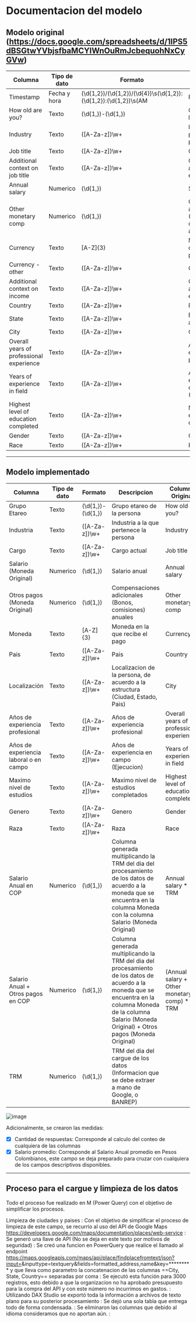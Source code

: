 # Documentacion del modelo
## Modelo original (https://docs.google.com/spreadsheets/d/1IPS5dBSGtwYVbjsfbaMCYIWnOuRmJcbequohNxCyGVw)
Columna	|	Tipo de dato	|	Formato	|	Descripcion	|
---|---|---|---|
Timestamp	|	Fecha y hora	|	(\d{1,2})/(\d{1,2})/(\d{4})\s(\d{1,2}):(\d{1,2}):(\d{1,2})\s(AM|PM)	|	Fecha y hora de la captura del dato	|
How old are you?	|	Texto	|	(\d{1,})-(\d{1,})	|	Grupo etareo de la persona	|
Industry	|	Texto	|	([A-Za-z])\w+	|	Industria a la que pertenece la persona	|
Job title	|	Texto	|	([A-Za-z])\w+	|	Cargo actual	|
Additional context on job title	|	Texto	|	([A-Za-z])\w+	|	Contexto adicional sobre el cargo	|
Annual salary	|	Numerico	|	(\d{1,})	|	Salario anual	|
Other monetary comp	|	Numerico	|	(\d{1,})	|	Compensaciones adicionales (Bonos, comisiones) anuales	|
Currency	|	Texto	|	[A-Z]{3}	|	Moneda en la que recibe el pago	|
Currency - other	|	Texto	|	([A-Za-z])\w+	|	Otras monedas	|
Additional context on income	|	Texto	|	([A-Za-z])\w+	|	Contexto adicional sobre el ingreso	|
Country	|	Texto	|	([A-Za-z])\w+	|	Pais	|
State	|	Texto	|	([A-Za-z])\w+	|	Estado (Si aplica)	|
City	|	Texto	|	([A-Za-z])\w+	|	Ciudad	|
Overall years of professional experience	|	Texto	|	([A-Za-z])\w+	|	Años de experiencia profesional	|
Years of experience in field	|	Texto	|	([A-Za-z])\w+	|	Años de experiencia en campo (Ejecucion)	|
Highest level of education completed	|	Texto	|	([A-Za-z])\w+	|	Maximo nivel de estudios completados	|
Gender	|	Texto	|	([A-Za-z])\w+	|	Genero	|
Race	|	Texto	|	([A-Za-z])\w+	|	Raza	|

------

## Modelo implementado
Columna	|	Tipo de dato	|	Formato	|	Descripcion	|	Columna Original	|
---|---|---|---|---|
Grupo Etareo	|	Texto	|	(\d{1,})-(\d{1,})	|	Grupo etareo de la persona	|	How old are you?	|
Industria	|	Texto	|	([A-Za-z])\w+	|	Industria a la que pertenece la persona	|	Industry	|
Cargo	|	Texto	|	([A-Za-z])\w+	|	Cargo actual	|	Job title	|
Salario (Moneda Original)	|	Numerico	|	(\d{1,})	|	Salario anual	|	Annual salary	|
Otros pagos (Moneda Original)	|	Numerico	|	(\d{1,})	|	Compensaciones adicionales (Bonos, comisiones) anuales	|	Other monetary comp	|
Moneda	|	Texto	|	[A-Z]{3}	|	Moneda en la que recibe el pago	|	Currency	|
Pais	|	Texto	|	([A-Za-z])\w+	|	Pais	|	Country	|
Localización	|	Texto	|	([A-Za-z])\w+	|	Localizacion de la persona, de acuerdo a la estructura (Ciudad, Estado, Pais)	|	City	|
Años de experiencia profesional	|	Texto	|	([A-Za-z])\w+	|	Años de experiencia profesional	|	Overall years of professional experience	|
Años de experiencia laboral o en campo	|	Texto	|	([A-Za-z])\w+	|	Años de experiencia en campo (Ejecucion)	|	Years of experience in field	|
Maximo nivel de estudios	|	Texto	|	([A-Za-z])\w+	|	Maximo nivel de estudios completados	|	Highest level of education completed	|
Genero	|	Texto	|	([A-Za-z])\w+	|	Genero	|	Gender	|
Raza	|	Texto	|	([A-Za-z])\w+	|	Raza	|	Race	|
Salario Anual en COP	|	Numerico	|	(\d{1,})	|	Columna generada multiplicando la TRM del dia del procesamiento de los datos de acuerdo a la moneda que se encuentra en la columna Moneda con la columna Salario (Moneda Original)	|	Annual salary * TRM	|
Salario Anual + Otros pagos en COP	|	Numerico	|	(\d{1,})	|	Columna generada multiplicando la TRM del dia del procesamiento de los datos de acuerdo a la moneda que se encuentra en la columna Moneda de la columna Salario (Moneda Original) + Otros pagos (Moneda Original)	|	(Annual salary + Other monetary comp) * TRM	|
TRM	|	Numerico	|	(\d{1,})	|	TRM del dia del cargue de los datos (Informacion que se debe extraer a mano de Google, o BANREP)	|		|

![image](https://user-images.githubusercontent.com/92442412/153766581-bfd19dbe-16e7-4fa9-87eb-b8eb0d830d4d.png)

Adicionalmente, se crearon las medidas:
- [x] Cantidad de respuestas: Corresponde al calculo del conteo de cualquiera de las columnas
- [x] Salario promedio: Corresponde al Salario Anual promedio en Pesos Colombianos, este campo se deja preparado para cruzar con cualquiera de los campos descriptivos disponibles.

---

## Proceso para el cargue y limpieza de los datos
Todo el proceso fue realizado en M (Power Query) con el objetivo de simplificar los procesos.

Limpieza de ciudades y paises
: Con el objetivo de simplificar el proceso de limpieza de este campo, se recurrio al uso del API de Google Maps https://developers.google.com/maps/documentation/places/web-service
: Se generó una llave de API (No se deja en este texto por motivos de seguridad)
: Se creó una funcion en PowerQuery que realice el llamado al endpoint https://maps.googleapis.com/maps/api/place/findplacefromtext/json?input=<TEXTO QUE QUIEREN BUSCAR>&inputtype=textquery&fields=formatted_address,name&key=********* y que lleva como parametro la concatenacion de las columnas ==City, State, Country== separadas por coma
: Se ejecutó esta función para 3000 registros, esto debido a que la organizacion no ha aprobado presupuesto para la compra del API y con este número no incurrimos en gastos.
: Utilizando DAX Studio se exportó toda la información a archivos de texto plano para su posterior procesamiento
: Se dejó una sola tabla que entrega todo de forma condensada.
: Se eliminaron las columnas que debido al idioma consideramos que no aportan aún.
:
